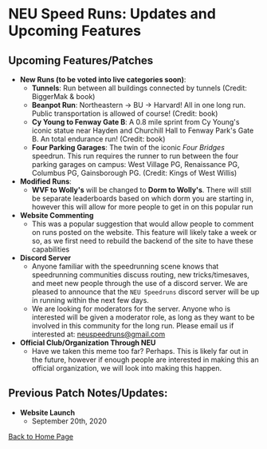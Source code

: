 # NEU Speed Runs: Updates and Upcoming Features

## Upcoming Features/Patches
- **New Runs (to be voted into live categories soon)**: 
  - **Tunnels**: Run between all buildings connected by tunnels (Credit: BiggerMak & book)
  - **Beanpot Run**: Northeastern -> BU -> Harvard! All in one long run. Public transportation is allowed of course! (Credit: book)
  - **Cy Young to Fenway Gate B**: A 0.8 mile sprint from Cy Young's iconic statue near Hayden and Churchill Hall to Fenway Park's Gate B. An total endurance run! (Credit: book)
  - **Four Parking Garages**: The twin of the iconic *Four Bridges* speedrun. This run requires the runner to run between the four parking garages on campus: West Village PG, Renaissance PG, Columbus PG, Gainsborough PG. (Credit: Kings of West Willis)
- **Modified Runs**:
  - **WVF to Wolly's** will be changed to **Dorm to Wolly's**. There will still be separate leaderboards based on which dorm you are starting in, however this will allow for more people to get in on this popular run
- **Website Commenting**
  - This was a popular suggestion that would allow people to comment on runs posted on the website. This feature will likely take a week or so, as we first need to rebuild the backend of the site to have these capabilities
- **Discord Server**
  - Anyone familiar with the speedrunning scene knows that speedrunning communities discuss routing, new tricks/timesaves, and meet new people through the use of a discord server. We are pleased to announce that the `NEU Speedruns` discord server will be up in running within the next few days.
  - We are looking for moderators for the server. Anyone who is interested will be given a moderator role, as long as they want to be involved in this community for the long run. Please email us if interested at: [neuspeedruns@gmail.com](mailto:neuspeedruns@gmail.com) 
- **Official Club/Organization Through NEU**
  - Have we taken this meme too far? Perhaps. This is likely far out in the future, however if enough people are interested in making this an official organization, we will look into making this happen.

## Previous Patch Notes/Updates:
- **Website Launch**
  - September 20th, 2020

[Back to Home Page](../README.md)

